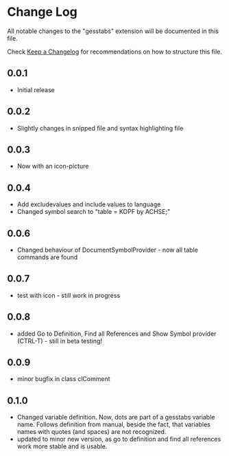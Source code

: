# Change Log
All notable changes to the "gesstabs" extension will be documented in this file.

Check [Keep a Changelog](http://keepachangelog.com/) for recommendations on how to structure this file.

## 0.0.1
- Initial release

## 0.0.2
- Slightly changes in snipped file and syntax highlighting file

## 0.0.3
- Now with an icon-picture

## 0.0.4
- Add excludevalues and include values to language
- Changed symbol search to "table = KOPF by ACHSE;"

## 0.0.6
- Changed behaviour of DocumentSymbolProvider - now all table commands are found

## 0.0.7
- test with icon - still work in progress

## 0.0.8
- added Go to Definition, Find all References and Show Symbol provider (CTRL-T) - still in beta testing!

## 0.0.9
- minor bugfix in class clComment

## 0.1.0
- Changed variable definition. Now, dots are part of a gesstabs variable name. Follows definition from manual,
  beside the fact, that variables names with quotes (and spaces) are not recognized.
- updated to minor new version, as go to definition and find all references work more stable and is usable.
